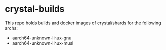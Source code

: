# crystal-builds

This repo holds builds and docker images of crystal/shards for the following archs:
- aarch64-unknown-linux-gnu
- aarch64-unknown-linux-musl
